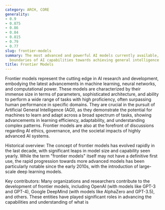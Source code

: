 ```yaml
---
category: ARCH, CORE
generality:
- 0.9
- 0.875
- 0.86
- 0.84
- 0.815
- 0.79
- 0.77
slug: frontier-models
summary: The most advanced and powerful AI models currently available, pushing the
  boundaries of AI capabilities towards achieving general intelligence.
title: Frontier Models
---
```


Frontier models represent the cutting edge in AI research and development, embodying the latest advancements in machine learning, neural networks, and computational power. These models are characterized by their immense size in terms of parameters, sophisticated architecture, and ability to perform a wide range of tasks with high proficiency, often surpassing human performance in specific domains. They are crucial in the pursuit of Artificial General Intelligence (AGI), as they demonstrate the potential for machines to learn and adapt across a broad spectrum of tasks, showing advancements in learning efficiency, adaptability, and understanding complex patterns. Frontier models are also at the forefront of discussions regarding AI ethics, governance, and the societal impacts of highly advanced AI systems.

Historical overview: The concept of frontier models has evolved rapidly in the last decade, with significant leaps in model size and capability seen yearly. While the term "frontier models" itself may not have a definitive first use, the rapid progression towards more advanced models has been particularly notable since the early 2010s, with the introduction of large-scale deep learning models.

Key contributors: Many organizations and researchers contribute to the development of frontier models, including OpenAI (with models like GPT-3 and GPT-4), Google DeepMind (with models like AlphaZero and GPT-3.5), and others. These entities have played significant roles in advancing the capabilities and understanding of what is